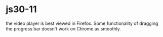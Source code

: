 # js30-11
the video player is best viewed in Firefox. Some functionality of dragging the progress bar doesn't work on Chrome as smoothly.
